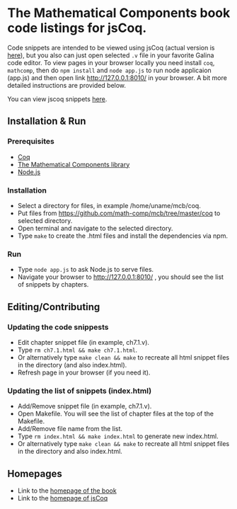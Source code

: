 # The Mathematical Components book code listings for jsCoq.

Code snippets are intended to be viewed using jsCoq (actual version is
<a href="https://math-comp.github.io/snippets">here</a>), but you also can just
open selected `.v` file in your favorite Galina code editor. To view pages in 
your browser locally you need install `coq`, `mathcomp`, then do `npm install` 
and `node app.js` to run node applicaion (app.js) and then open link 
http://127.0.0.1:8010/ in your browser. A bit more detailed instructions are 
provided below.

You can view jscoq snippets <a href="https://math-comp.github.io/snippets">here</a>.

## Installation & Run

### Prerequisites
* [Coq](https://github.com/coq/coq)
* [The Mathematical Components library](https://github.com/math-comp/math-comp)
* [Node.js](https://nodejs.org/en)

### Installation
* Select a directory for files, in example /home/uname/mcb/coq.
* Put files from https://github.com/math-comp/mcb/tree/master/coq to selected
directory.
* Open terminal and navigate to the selected directory.
* Type `make` to create the .html files and install the dependencies via npm.

### Run
* Type `node app.js` to ask Node.js to serve files.
* Navigate your browser to http://127.0.0.1:8010/ , you should see the list of
snippets by chapters.

## Editing/Contributing

### Updating the code snippests
* Edit chapter snippet file (in example, ch7.1.v).
* Type `rm ch7.1.html && make ch7.1.html`.
* Or alternatively type `make clean && make` to recreate all html snippet files
in the directory (and also index.html).
* Refresh page in your browser (if you need it).

### Updating the list of snippets (index.html)
* Add/Remove snippet file (in example, ch7.1.v).
* Open Makefile. You will see the list of chapter files at the top of the Makefile.
* Add/Remove file name from the list.
* Type `rm index.html && make index.html` to generate new index.html.
* Or alternatively type `make clean && make` to recreate all html snippet files
in the directory and also index.html.

## Homepages

* Link to the [homepage of the book](https://math-comp.github.io/mcb)
* Link to the [homepage of jsCoq](https://coq.vercel.app)
